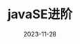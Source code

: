 ---
date: 2023-11-28
# 当前页面内容标题
title: javaSE进阶
# 当前页面图标
icon: java
# 分类
category:
  - java
# 标签
tag:
  - java
  - javaSE基础
sticky: false
# 是否收藏在博客主题的文章列表中，当填入数字时，数字越大，排名越靠前。
star: true
footer: ✨重走来时路✨
# 是否将该文章添加至文章列表中
# article: false
# 是否将该文章添加至时间线中
# timeline: true
---